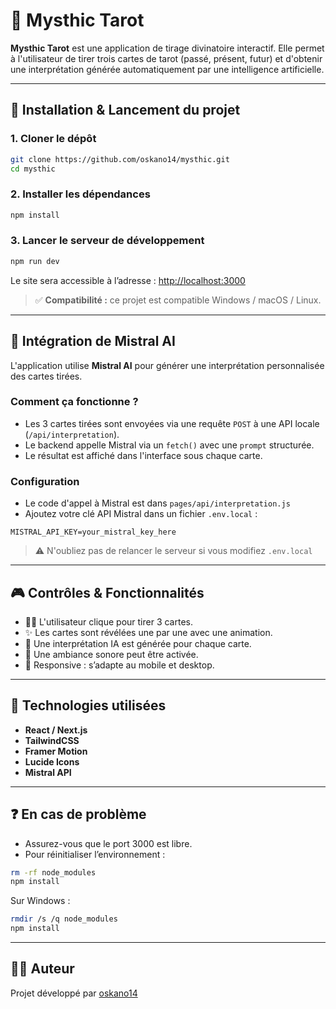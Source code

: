 # 🔮 Mysthic Tarot

**Mysthic Tarot** est une application de tirage divinatoire interactif. Elle permet à l'utilisateur de tirer trois cartes de tarot (passé, présent, futur) et d'obtenir une interprétation générée automatiquement par une intelligence artificielle.

---

## 🚀 Installation & Lancement du projet

### 1. Cloner le dépôt

```bash
git clone https://github.com/oskano14/mysthic.git
cd mysthic
```

### 2. Installer les dépendances

```bash
npm install
```

### 3. Lancer le serveur de développement

```bash
npm run dev
```

Le site sera accessible à l’adresse : [http://localhost:3000](http://localhost:3000)

> ✅ **Compatibilité :** ce projet est compatible Windows / macOS / Linux.

---

## 🧰 Intégration de Mistral AI

L'application utilise **Mistral AI** pour générer une interprétation personnalisée des cartes tirées.

### Comment ça fonctionne ?

- Les 3 cartes tirées sont envoyées via une requête `POST` à une API locale (`/api/interpretation`).
- Le backend appelle Mistral via un `fetch()` avec une `prompt` structurée.
- Le résultat est affiché dans l'interface sous chaque carte.

### Configuration

- Le code d'appel à Mistral est dans `pages/api/interpretation.js`
- Ajoutez votre clé API Mistral dans un fichier `.env.local` :

```
MISTRAL_API_KEY=your_mistral_key_here
```

> ⚠️ N'oubliez pas de relancer le serveur si vous modifiez `.env.local`

---

## 🎮 Contrôles & Fonctionnalités

- 🕵️‍♂️ L'utilisateur clique pour tirer 3 cartes.
- ✨ Les cartes sont révélées une par une avec une animation.
- 🔮 Une interprétation IA est générée pour chaque carte.
- 🎷 Une ambiance sonore peut être activée.
- 📱 Responsive : s’adapte au mobile et desktop.

---

## 🎨 Technologies utilisées

- **React / Next.js**
- **TailwindCSS**
- **Framer Motion**
- **Lucide Icons**
- **Mistral API**

---

## ❓ En cas de problème

- Assurez-vous que le port 3000 est libre.
- Pour réinitialiser l’environnement :

```bash
rm -rf node_modules
npm install
```

Sur Windows :

```bash
rmdir /s /q node_modules
npm install
```

---

## 🧙‍♂️ Auteur

Projet développé par [oskano14](https://github.com/oskano14)
